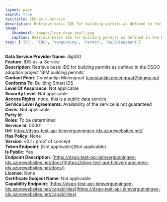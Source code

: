 ```yaml
---
layout: page
search: true
texititle: IDS-as-a-Service
description: Retrieve basic IDS for building permits as defined in the DSGO adoption project 'BIM building permits'
image:
   thumbnail: images/logo_dsgo_small.png
   caption: Retrieve basic IDS for building permits as defined in the DSGO adoption project 'BIM building permits'
tags: ['IFC', 'IDS', 'Vergunning', 'Permit', 'Buildingsmart']
---
```


<b>Data Service Provider Name</b>: digiGO  
<b>Feature</b>: IDS-as-a-Service  
<b>Description</b>: Retrieve basic IDS for building permits as defined in the DSGO adoption project 'BIM building permits'  
<b>Contact Point</b>: Constantijn Molengraaf (constantijn.molengraaf@digigo.nu)  
<b>Conforms To</b>: Building Smart IDS  
<b>Level Of Assurance</b>: Not applicable  
<b>Security Level</b>: Not applicable  
<b>Access Rights</b>: none, this is a public data service  
<b>Service Level Agreements</b>: Availability of the service is not guaranteed  
<b>Costs</b>: Not applicable  
<b>Party Id</b>:   
<b>Roles</b>: To be determined  
<b>Service Id</b>: 00001  
<b>Url</b>: https://dsgo-test-api-bimvergunningen-ids.azurewebsites.net/  
<b>Has Policy</b>: None  
<b>Version</b>: v0.1 / proof of concept  
<b>Token Endpoint</b>: [Not applicable](Not applicable)  
<b>Is Public</b>: Yes  
<b>Endpoint Description</b>: [https://dsgo-test-api-bimvergunningen-ids.azurewebsites.net/docs/](https://dsgo-test-api-bimvergunningen-ids.azurewebsites.net/docs/)  
<b>License</b>: None  
<b>Certificate Subject Name</b>: Not applicable  
<b>Capability Endpoint</b>: [https://dsgo-test-api-bimvergunningen-ids.azurewebsites.net/capabilities](https://dsgo-test-api-bimvergunningen-ids.azurewebsites.net/capabilities)  
